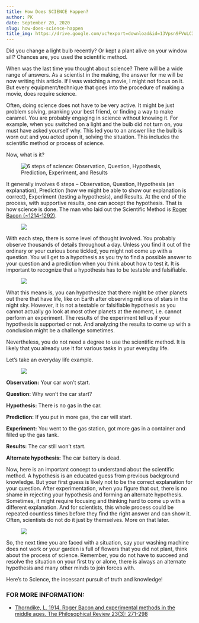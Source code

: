 ```yaml
---
title: How Does SCIENCE Happen?
author: PK
date: September 20, 2020
slug: how-does-science-happen
title_img: https://drive.google.com/uc?export=download&id=13Vpsn9FVuLC3E29RCJxGkufFLtZDzY2E
---
```



Did you change a light bulb recently? Or kept a plant alive on your window sill? Chances are, you used the scientific method.

When was the last time you thought about science? There will be a wide range of answers. As a scientist in the making, the answer for me will be now writing this article. If I was watching a movie, I might not focus on it. But every equipment/technique that goes into the procedure of making a movie, does require science.

Often, doing science does not have to be very active. It might be just problem solving, pranking your best friend, or finding a way to make caramel. You are probably engaging in science without knowing it. For example, when you switched on a light and the bulb did not turn on, you must have asked yourself why. This led you to an answer like the bulb is worn out and you acted upon it, solving the situation. This includes the scientific method or process of science.

Now, what is it?


<figure class="image">
  <img src="https://drive.google.com/uc?export=download&id=1-noN-OFSgkqkRipyewRH-XS-j7zGJ5sx" alt="6 steps of science: Observation, Question, Hypothesis, Prediction, Experiment, and Results">
</figure>


It generally involves 6 steps – Observation, Question, Hypothesis (an explanation), Prediction (how we might be able to show our explanation is correct), Experiment (testing a hypothesis), and Results. At the end of the process, with supportive results, one can accept the hypothesis. That is how science is done. The man who laid out the Scientific Method is [Roger Bacon (~1214-1292)](https://www.jstor.org/stable/2178622?seq=1#metadata_info_tab_contents).


<figure class="image">
  <img style="max-width: 300px;" src="https://drive.google.com/uc?export=download&id=1Vp_bdJmGjfnqSK2zMDoL_uKpDqqb2wj9">
</figure>


With each step, there is some level of thought involved. You probably observe thousands of details throughout a day. Unless you find it out of the ordinary or your curious bone tickled, you might not come up with a question. You will get to a hypothesis as you try to find a possible answer to your question and a prediction when you think about how to test it. It is important to recognize that a hypothesis has to be testable and falsifiable.


<figure class="image">
  <img style="max-width: 300px;" src="https://drive.google.com/uc?export=download&id=1NhmijMmdIZt4k1G_WN1SC2L6JSWRyBdR">
</figure>

What this means is, you can hypothesize that there might be other planets out there that have life, like on Earth after observing millions of stars in the night sky. However, it is not a testable or falsifiable hypothesis as you cannot actually go look at most other planets at the moment, i.e. cannot perform an experiment. The results of the experiment tell us if your hypothesis is supported or not. And analyzing the results to come up with a conclusion might be a challenge sometimes.

Nevertheless, you do not need a degree to use the scientific method. It is likely that you already use it for various tasks in your everyday life.

Let’s take an everyday life example.

<figure class="image">
  <img style="max-width: 300px;" src="https://drive.google.com/uc?export=download&id=1R-SQuj-QG1BQY5DajXOA9S2GQVzjk3vh">
</figure>


**Observation:** Your car won’t start.

**Question:** Why won’t the car start?

**Hypothesis:** There is no gas in the car.

**Prediction:** If you put in more gas, the car will start.

**Experiment:** You went to the gas station, got more gas in a container and filled up the gas tank.

**Results:** The car still won’t start.

**Alternate hypothesis:** The car battery is dead.

Now, here is an important concept to understand about the scientific method. A hypothesis is an educated guess from previous background knowledge. But your first guess is likely not to be the correct explanation for your question. After experimentation, when you figure that out, there is no shame in rejecting your hypothesis and forming an alternate hypothesis. Sometimes, it might require focusing and thinking hard to come up with a different explanation. And for scientists, this whole process could be repeated countless times before they find the right answer and can show it. Often, scientists do not do it just by themselves. More on that later.

<figure class="image">
  <img style="max-width: 300px;" src="https://drive.google.com/uc?export=download&id=1LTlKmdAhfSpk0uLi119Y2ZXxRZuxF_1X">
</figure>



So, the next time you are faced with a situation, say your washing machine does not work or your garden is full of flowers that you did not plant, think about the process of science. Remember, you do not have to succeed and resolve the situation on your first try or alone, there is always an alternate hypothesis and many other minds to join forces with.

Here’s to Science, the incessant pursuit of truth and knowledge!

### FOR MORE INFORMATION:

<div class="references">
<div></div>

- [Thorndike, L. 1914. Roger Bacon and experimental methods in the middle ages. The Philosophical Review 23(3): 271-298](https://www.jstor.org/stable/2178622?seq=1#metadata_info_tab_contents)

</div>